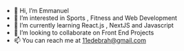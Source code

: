 - 👋 Hi, I’m Emmanuel
- 👀 I’m interested in Sports , Fitness and Web Development
- 🌱 I’m currently learning React.js , NextJS and Javascript
- 💞️ I’m looking to collaborate on Front End Projects
- 📫 You can reach me at 11edebrah@gmail.com

<!---
eman-debz/eman-debz is a ✨ special ✨ repository because its `README.md` (this file) appears on your GitHub profile.
You can click the Preview link to take a look at your changes.
--->
